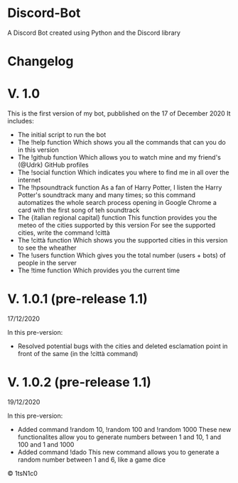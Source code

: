# Discord-Bot
A Discord Bot created using Python and the Discord library

# Changelog
# V. 1.0
This is the first version of my bot, pubblished on the 17 of December 2020
It includes:
- The initial script to run the bot
- The !help function
    Which shows you all the commands that can you do in this version
- The !github function
    Which allows you to watch mine and my friend's (@Udrk) GitHub profiles
- The !social function
    Which indicates you where to find me in all over the internet
- The !hpsoundtrack function
    As a fan of Harry Potter, I listen the Harry Potter's soundtrack many and many times;
    so this command automatizes the whole search process opening in Google Chrome a card with the first song of teh soundtrack
- The {italian regional capital} function
    This function provides you the meteo of the cities supported by this version
    For see the supported cities, write the command !città
- The !città function
    Which shows you the supported cities in this version to see the wheather
- The !users function
    Which gives you the total number (users + bots) of people in the server
- The !time function
    Which provides you the current time

# V. 1.0.1 (pre-release 1.1)
17/12/2020

In this pre-version:
- Resolved potential bugs with the cities and deleted esclamation point in front of the same (in the !città command)

# V. 1.0.2 (pre-release 1.1)
19/12/2020

In this pre-version:
- Added command !random 10, !random 100 and !random 1000
    These new functionalites allow you to generate numbers between 1 and 10, 1 and 100 and 1 and 1000
- Added command !dado
    This new command allows you to generate a random number between 1 and 6, like a game dice

© 1tsN1c0
    

